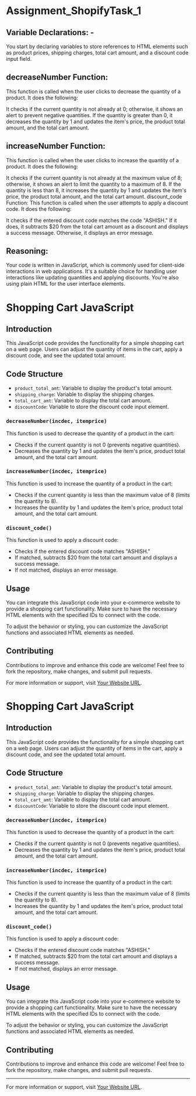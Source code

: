 # Assignment_ShopifyTask_1
## Variable Declarations: -
You start by declaring variables to store references to HTML elements such as product prices, shipping charges, total cart amount, and a discount code input field.

## decreaseNumber Function:
This function is called when the user clicks to decrease the quantity of a product. It does the following:

It checks if the current quantity is not already at 0; otherwise, it shows an alert to prevent negative quantities.
If the quantity is greater than 0, it decreases the quantity by 1 and updates the item's price, the product total amount, and the total cart amount.

## increaseNumber Function:
This function is called when the user clicks to increase the quantity of a product. It does the following:

It checks if the current quantity is not already at the maximum value of 8; otherwise, it shows an alert to limit the quantity to a maximum of 8.
If the quantity is less than 8, it increases the quantity by 1 and updates the item's price, the product total amount, and the total cart amount.
discount_code Function: This function is called when the user attempts to apply a discount code. It does the following:

It checks if the entered discount code matches the code "ASHISH." If it does, it subtracts $20 from the total cart amount as a discount and displays
a success message. Otherwise, it displays an error message.
## Reasoning: 
Your code is written in JavaScript, which is commonly used for client-side interactions in web applications.
It's a suitable choice for handling user interactions like updating quantities and applying discounts.
You're also using plain HTML for the user interface elements.

# Shopping Cart JavaScript

## Introduction

This JavaScript code provides the functionality for a simple shopping cart on a web page. Users can adjust the quantity of items in the cart, apply a discount code, and see the updated total amount.

## Code Structure

- `product_total_amt`: Variable to display the product's total amount.
- `shipping_charge`: Variable to display the shipping charges.
- `total_cart_amt`: Variable to display the total cart amount.
- `discountCode`: Variable to store the discount code input element.

### `decreaseNumber(incdec, itemprice)`

This function is used to decrease the quantity of a product in the cart:

- Checks if the current quantity is not 0 (prevents negative quantities).
- Decreases the quantity by 1 and updates the item's price, product total amount, and the total cart amount.

### `increaseNumber(incdec, itemprice)`

This function is used to increase the quantity of a product in the cart:

- Checks if the current quantity is less than the maximum value of 8 (limits the quantity to 8).
- Increases the quantity by 1 and updates the item's price, product total amount, and the total cart amount.

### `discount_code()`

This function is used to apply a discount code:

- Checks if the entered discount code matches "ASHISH."
- If matched, subtracts $20 from the total cart amount and displays a success message.
- If not matched, displays an error message.

## Usage

You can integrate this JavaScript code into your e-commerce website to provide a shopping cart functionality. Make sure to have the necessary HTML elements with the specified IDs to connect with the code.

To adjust the behavior or styling, you can customize the JavaScript functions and associated HTML elements as needed.

## Contributing

Contributions to improve and enhance this code are welcome! Feel free to fork the repository, make changes, and submit pull requests.

For more information or support, visit [Your Website URL](https://yourwebsite.com).
# Shopping Cart JavaScript

## Introduction

This JavaScript code provides the functionality for a simple shopping cart on a web page. Users can adjust the quantity of items in the cart, apply a discount code, and see the updated total amount.

## Code Structure

- `product_total_amt`: Variable to display the product's total amount.
- `shipping_charge`: Variable to display the shipping charges.
- `total_cart_amt`: Variable to display the total cart amount.
- `discountCode`: Variable to store the discount code input element.

### `decreaseNumber(incdec, itemprice)`

This function is used to decrease the quantity of a product in the cart:

- Checks if the current quantity is not 0 (prevents negative quantities).
- Decreases the quantity by 1 and updates the item's price, product total amount, and the total cart amount.

### `increaseNumber(incdec, itemprice)`

This function is used to increase the quantity of a product in the cart:

- Checks if the current quantity is less than the maximum value of 8 (limits the quantity to 8).
- Increases the quantity by 1 and updates the item's price, product total amount, and the total cart amount.

### `discount_code()`

This function is used to apply a discount code:

- Checks if the entered discount code matches "ASHISH."
- If matched, subtracts $20 from the total cart amount and displays a success message.
- If not matched, displays an error message.

## Usage

You can integrate this JavaScript code into your e-commerce website to provide a shopping cart functionality. Make sure to have the necessary HTML elements with the specified IDs to connect with the code.

To adjust the behavior or styling, you can customize the JavaScript functions and associated HTML elements as needed.

## Contributing

Contributions to improve and enhance this code are welcome! Feel free to fork the repository, make changes, and submit pull requests.



---

For more information or support, visit [Your Website URL](https://stalwart-rugelach-96dd3e.netlify.app/ ).
